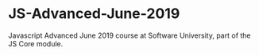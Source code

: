 # JS-Advanced-June-2019
Javascript Advanced June 2019 course at Software University, part of the JS Core module.
